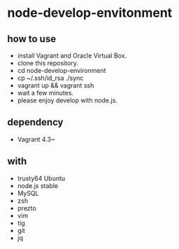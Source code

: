 # node-develop-envitonment

## how to use

* install Vagrant and Oracle Virtual Box.
* clone this repository.
* cd node-develop-environment
* cp ~/.ssh/id_rsa ./sync
* vagrant up && vagrant ssh
* wait a few minutes.
* please enjoy develop with node.js.

## dependency

* Vagrant 4.3~

## with

* trusty64 Ubuntu
* node.js stable
* MySQL
* zsh
* prezto
* vim
* tig
* git
* jq

